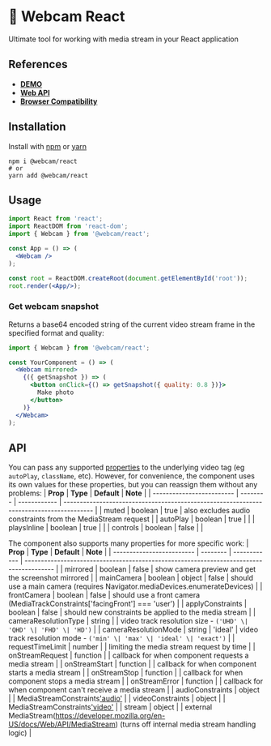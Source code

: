 # 📸 Webcam React

Ultimate tool for working with media stream in your React application

## References

- [**DEMO**](https://react-webcam-ultimate.vercel.app/en/react)
- [**Web API**](https://developer.mozilla.org/en-US/docs/Web/API/MediaDevices/getUserMedia)
- [**Browser Сompatibility**](https://caniuse.com/stream)

## Installation

Install with [npm](https://www.npmjs.com/) or [yarn](https://yarnpkg.com/)

```shell
npm i @webcam/react
# or
yarn add @webcam/react
```

## Usage

```jsx
import React from 'react';
import ReactDOM from 'react-dom';
import { Webcam } from '@webcam/react';

const App = () => (
  <Webcam />
);

const root = ReactDOM.createRoot(document.getElementById('root'));
root.render(<App/>);
```

### Get webcam snapshot

Returns a base64 encoded string of the current video stream frame in the specified format and quality:

```jsx
import { Webcam } from '@webcam/react';

const YourComponent = () => (
  <Webcam mirrored>
    {({ getSnapshot }) => (
      <button onClick={() => getSnapshot({ quality: 0.8 })}>
        Make photo
      </button>
    )}
  </Webcam>
);
```

## API

You can pass any supported [properties](https://developer.mozilla.org/en-US/docs/Web/HTML/Element/video) to the underlying video tag (eg `autoPlay`, `className`, etc). However, for convenience, the component uses its own values for these properties, but you can reassign them without any problems:
| **Prop**                  | **Type** | **Default**  | **Note**                                                                                |
| ------------------------- | -------- | ------------ | --------------------------------------------------------------------------------------- |
| muted                     | boolean  | true         | also excludes audio constraints from the MediaStream request                            |
| autoPlay                  | boolean  | true         |                                                                                         |
| playsInline               | boolean  | true         |                                                                                         |
| controls                  | boolean  | false        |                                                                                         |

The component also supports many properties for more specific work:
| **Prop**                  | **Type** | **Default**  | **Note**                                                                                |
| ------------------------- | -------- | ------------ | --------------------------------------------------------------------------------------- |
| mirrored                  | boolean  | false        | show camera preview and get the screenshot mirrored                                     |
| mainCamera       | boolean \| object | false        | should use a main camera (requires Navigator.mediaDevices.enumerateDevices)             |
| frontCamera               | boolean  | false        | should use a front camera (MediaTrackConstraints['facingFront'] === 'user')             |
| applyConstraints          | boolean  | false        | should new constraints be applied to the media stream                                   |
| cameraResolutionType      | string   |              | video track resolution size - `('UHD' \| 'QHD' \| 'FHD' \| 'HD')`                       |
| cameraResolutionMode      | string   | 'ideal'      | video track resolution mode - `('min' \| 'max' \| 'ideal' \| 'exact')`                  |
| requestTimeLimit          | number   |              | limiting the media stream request by time                                               |
| onStreamRequest           | function |              | callback for when component requests a media stream                                     |
| onStreamStart             | function |              | callback for when component starts a media stream                                       |
| onStreamStop              | function |              | callback for when component stops a media stream                                        |
| onStreamError             | function |              | callback for when component can't receive a media stream                                |
| audioConstraints          | object   |              |
MediaStreamConstraints['audio'](https://developer.mozilla.org/en-US/docs/Web/API/MediaTrackConstraints)                                         |
| videoConstraints          | object   |              |
MediaStreamConstraints['video'](https://developer.mozilla.org/en-US/docs/Web/API/MediaTrackConstraints)                                         |
| stream                    | object   |              |
external MediaStream(https://developer.mozilla.org/en-US/docs/Web/API/MediaStream) (turns off internal media stream handling logic)             |




